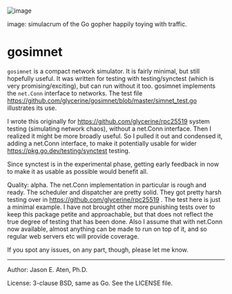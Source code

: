 ![image](https://github.com/user-attachments/assets/d671bf05-5688-4f46-b685-63beb29826ab)

image: simulacrum of the Go gopher happily toying with traffic.

gosimnet
========

`gosimnet` is a compact network simulator. It is fairly minimal,
but still hopefully useful. It was written for testing with 
testing/synctest (which is very promising/exciting), but
can run without it too. gosimnet implements the `net.Conn`
interface to networks. The test file
https://github.com/glycerine/gosimnet/blob/master/simnet_test.go
illustrates its use.

I wrote this originally for https://github.com/glycerine/rpc25519 
system testing (simulating network chaos), without
a net.Conn interface. Then I realized it might 
be more broadly useful. So I pulled it out and condensed it, adding
a net.Conn interface, to make it potentially
usable for wider https://pkg.go.dev/testing/synctest testing.

Since synctest is in the experimental phase, 
getting early feedback in now to make it as
usable as possible would benefit all.

Quality: alpha. The net.Conn implementation in particular is
rough and ready. The scheduler and dispatcher
are pretty solid. They got pretty harsh testing
over in https://github.com/glycerine/rpc25519 .
The test here is just a minimal example. I have
not brought other more punishing tests over 
to keep this package petite and approachable, but that does
not reflect the true degree of testing that
has been done. Also I assume that with net.Conn
now available, almost anything can be made
to run on top of it, and so regular web servers
etc will provide coverage.

If you spot any issues, on any part, though,
please let me know.

---
Author: Jason E. Aten, Ph.D.

License: 3-clause BSD, same as Go. See the LICENSE file.
